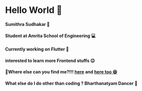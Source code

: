 # Hello World 👋


#### Sumithra Sudhakar 💙
####  Student at Amrita School of Engineering 💻
####  Currently working on Flutter 🌟
####  interested to learn more Frontend stuffs 😉






#### 🔗Where else can you find me?!!! [here](https://www.linkedin.com/in/sumithra-sudhakar-33b37b202/) and [here too 😆](https://www.instagram.com/sumiithraa_sudhakar/)
#### What else do I do other than coding ? Bharthanatyam Dancer 💃











